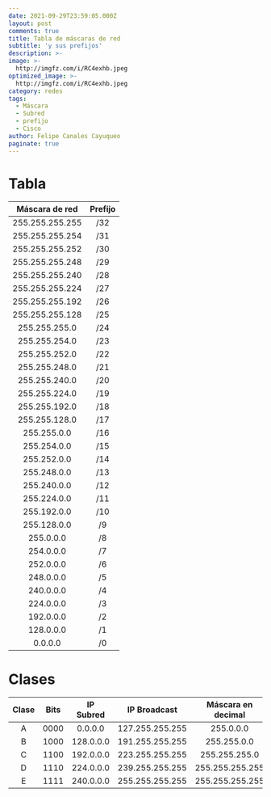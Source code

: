 ```yaml
---
date: 2021-09-29T23:59:05.000Z
layout: post
comments: true
title: Tabla de máscaras de red
subtitle: 'y sus prefijos'
description: >-
image: >-
  http://imgfz.com/i/RC4exhb.jpeg
optimized_image: >-
  http://imgfz.com/i/RC4exhb.jpeg
category: redes
tags:
  - Máscara
  - Subred
  - prefijo
  - Cisco
author: Felipe Canales Cayuqueo
paginate: true
---
```


# Tabla

| Máscara de red | Prefijo |
| :--------: | :-------: |
| 255.255.255.255 | /32 |
| 255.255.255.254 | /31 |
| 255.255.255.252 | /30 |
| 255.255.255.248 | /29 |
| 255.255.255.240 | /28 |
| 255.255.255.224 | /27 |
| 255.255.255.192 | /26 |
| 255.255.255.128 | /25 |
| 255.255.255.0 | /24 |
| 255.255.254.0 | /23 |
| 255.255.252.0 | /22 |
| 255.255.248.0 | /21 |
| 255.255.240.0 | /20 |
| 255.255.224.0 | /19 |
| 255.255.192.0 | /18 |
| 255.255.128.0 | /17 |
| 255.255.0.0 | /16 |
| 255.254.0.0 | /15 |
| 255.252.0.0 | /14 |
| 255.248.0.0 | /13 |
| 255.240.0.0 | /12 |
| 255.224.0.0 | /11 |
| 255.192.0.0 | /10 |
| 255.128.0.0 | /9 |
| 255.0.0.0 | /8 |
| 254.0.0.0 | /7 |
| 252.0.0.0 | /6 |
| 248.0.0.0 | /5 |
| 240.0.0.0 | /4 |
| 224.0.0.0 | /3 |
| 192.0.0.0 | /2 |
| 128.0.0.0 | /1 |
| 0.0.0.0 | /0 |

# Clases

| Clase | Bits | IP Subred | IP Broadcast | Máscara en decimal | Prefijo |
| :--------: | :-------: | :-------: | :-------: | :-------: | :-------: |
| A | 0000 | 0.0.0.0 | 127.255.255.255 | 255.0.0.0 | /8 |
| B | 1000 | 128.0.0.0 | 191.255.255.255 | 255.255.0.0 | /16 |
| C | 1100 | 192.0.0.0 | 223.255.255.255 | 255.255.255.0 | /24 |
| D | 1110 | 224.0.0.0 | 239.255.255.255 | 255.255.255.255 | /32 |
| E | 1111 | 240.0.0.0 | 255.255.255.255 | 255.255.255.255 | /32 |
